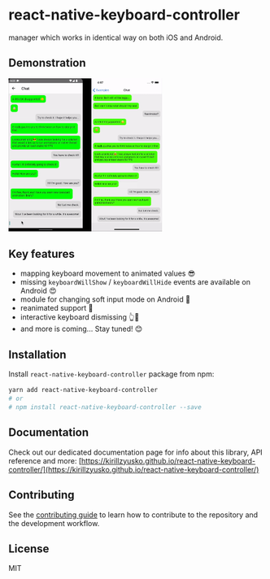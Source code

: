 # react-native-keyboard-controller

manager which works in identical way on both iOS and Android.

## Demonstration

<img src="./gifs/demo.gif?raw=true" width="60%">

## Key features

- mapping keyboard movement to animated values 😎
- missing `keyboardWillShow` / `keyboardWillHide` events are available on Android 😍
- module for changing soft input mode on Android 🤔
- reanimated support 🚀
- interactive keyboard dismissing 👆📱
- and more is coming... Stay tuned! 😊

## Installation

Install `react-native-keyboard-controller` package from npm:

```sh
yarn add react-native-keyboard-controller
# or
# npm install react-native-keyboard-controller --save
```

## Documentation

Check out our dedicated documentation page for info about this library, API reference and more: [https://kirillzyusko.github.io/react-native-keyboard-controller/](https://kirillzyusko.github.io/react-native-keyboard-controller/)

## Contributing

See the [contributing guide](CONTRIBUTING.md) to learn how to contribute to the repository and the development workflow.

## License

MIT
